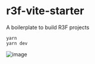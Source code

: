 # r3f-vite-starter
A boilerplate to build R3F projects

```
yarn
yarn dev
```

![image](https://github.com/L2Dace/R3F-gentleman-movingcontrol/assets/90228749/83c9b4b5-fc20-481c-8da2-8bf950748d24)
